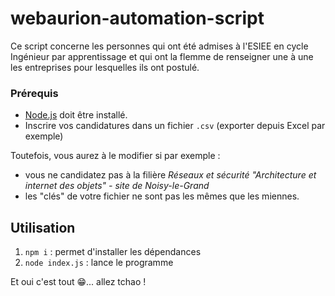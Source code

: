 # webaurion-automation-script

Ce script concerne les personnes qui ont été admises à l'ESIEE en cycle Ingénieur par apprentissage et qui ont la flemme de renseigner une à une les entreprises pour lesquelles ils ont postulé. 

### Prérequis
- [Node.js](https://nodejs.org/fr/) doit être installé.
- Inscrire vos candidatures dans un fichier ```.csv``` (exporter depuis Excel par exemple)

Toutefois, vous aurez à le modifier si par exemple :
- vous ne candidatez pas à la filière _Réseaux et sécurité "Architecture et internet des objets" - site de Noisy-le-Grand_
- les "clés" de votre fichier ne sont pas les mêmes que les miennes.

## Utilisation
1. ```npm i``` : permet d'installer les dépendances
2. ```node index.js``` : lance le programme

Et oui c'est tout 😁... allez tchao !
